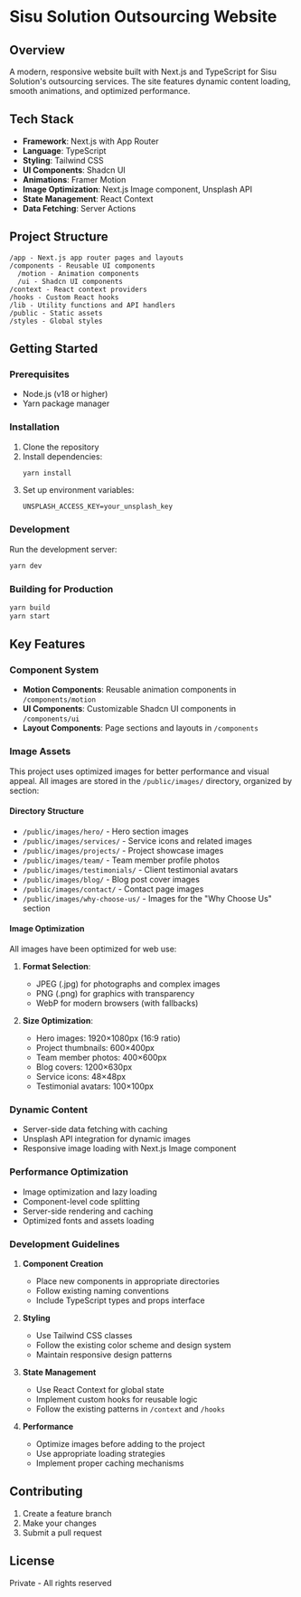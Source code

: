 # Sisu Solution Outsourcing Website

## Overview
A modern, responsive website built with Next.js and TypeScript for Sisu Solution's outsourcing services. The site features dynamic content loading, smooth animations, and optimized performance.

## Tech Stack
- **Framework**: Next.js with App Router
- **Language**: TypeScript
- **Styling**: Tailwind CSS
- **UI Components**: Shadcn UI
- **Animations**: Framer Motion
- **Image Optimization**: Next.js Image component, Unsplash API
- **State Management**: React Context
- **Data Fetching**: Server Actions

## Project Structure
```
/app - Next.js app router pages and layouts
/components - Reusable UI components
  /motion - Animation components
  /ui - Shadcn UI components
/context - React context providers
/hooks - Custom React hooks
/lib - Utility functions and API handlers
/public - Static assets
/styles - Global styles
```

## Getting Started

### Prerequisites
- Node.js (v18 or higher)
- Yarn package manager

### Installation
1. Clone the repository
2. Install dependencies:
   ```bash
   yarn install
   ```
3. Set up environment variables:
   ```env
   UNSPLASH_ACCESS_KEY=your_unsplash_key
   ```

### Development
Run the development server:
```bash
yarn dev
```

### Building for Production
```bash
yarn build
yarn start
```

## Key Features

### Component System
- **Motion Components**: Reusable animation components in `/components/motion`
- **UI Components**: Customizable Shadcn UI components in `/components/ui`
- **Layout Components**: Page sections and layouts in `/components`

### Image Assets

This project uses optimized images for better performance and visual appeal. All images are stored in the `/public/images/` directory, organized by section:

#### Directory Structure
- `/public/images/hero/` - Hero section images
- `/public/images/services/` - Service icons and related images
- `/public/images/projects/` - Project showcase images
- `/public/images/team/` - Team member profile photos
- `/public/images/testimonials/` - Client testimonial avatars
- `/public/images/blog/` - Blog post cover images
- `/public/images/contact/` - Contact page images
- `/public/images/why-choose-us/` - Images for the "Why Choose Us" section

#### Image Optimization
All images have been optimized for web use:

1. **Format Selection**:
   - JPEG (.jpg) for photographs and complex images
   - PNG (.png) for graphics with transparency
   - WebP for modern browsers (with fallbacks)

2. **Size Optimization**:
   - Hero images: 1920×1080px (16:9 ratio)
   - Project thumbnails: 600×400px
   - Team member photos: 400×600px
   - Blog covers: 1200×630px
   - Service icons: 48×48px
   - Testimonial avatars: 100×100px

### Dynamic Content
- Server-side data fetching with caching
- Unsplash API integration for dynamic images
- Responsive image loading with Next.js Image component

### Performance Optimization
- Image optimization and lazy loading
- Component-level code splitting
- Server-side rendering and caching
- Optimized fonts and assets loading

### Development Guidelines

1. **Component Creation**
   - Place new components in appropriate directories
   - Follow existing naming conventions
   - Include TypeScript types and props interface

2. **Styling**
   - Use Tailwind CSS classes
   - Follow the existing color scheme and design system
   - Maintain responsive design patterns

3. **State Management**
   - Use React Context for global state
   - Implement custom hooks for reusable logic
   - Follow the existing patterns in `/context` and `/hooks`

4. **Performance**
   - Optimize images before adding to the project
   - Use appropriate loading strategies
   - Implement proper caching mechanisms

## Contributing
1. Create a feature branch
2. Make your changes
3. Submit a pull request

## License
Private - All rights reserved

